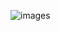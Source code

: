 ![images](https://user-images.githubusercontent.com/9023416/36027399-29d06600-0dc1-11e8-8527-c863f3767af8.png)
